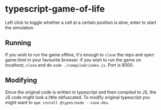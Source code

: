 # typescript-game-of-life

Left click to toggle whether a cell at a certain position is alive, enter to start the simulation.

## Running

If you wish to run the game offline, it's enough to `clone` the repo and open game.html in your favourite browser.
if you wish to run the game on localhost, `clone` and do `node ./compiled/index.js`. Port is 8000.

## Modifying

Since the original code is written in typescript and then compiled to JS, the JS code might look a little obfuscated.
To modify original typescript you might want to `npm install @types/node --save-dev`.
